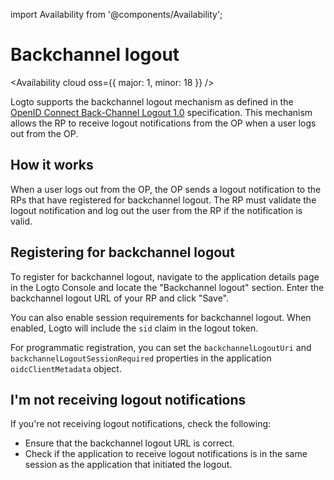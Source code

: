 import Availability from '@components/Availability';

# Backchannel logout

<Availability cloud oss={{ major: 1, minor: 18 }} />

Logto supports the backchannel logout mechanism as defined in the [OpenID Connect Back-Channel Logout 1.0](https://openid.net/specs/openid-connect-backchannel-1_0.html) specification. This mechanism allows the RP to receive logout notifications from the OP when a user logs out from the OP.

## How it works

When a user logs out from the OP, the OP sends a logout notification to the RPs that have registered for backchannel logout. The RP must validate the logout notification and log out the user from the RP if the notification is valid.

## Registering for backchannel logout

To register for backchannel logout, navigate to the application details page in the Logto Console and locate the "Backchannel logout" section. Enter the backchannel logout URL of your RP and click "Save".

You can also enable session requirements for backchannel logout. When enabled, Logto will include the `sid` claim in the logout token.

For programmatic registration, you can set the `backchannelLogoutUri` and `backchannelLogoutSessionRequired` properties in the application `oidcClientMetadata` object.

## I'm not receiving logout notifications

If you're not receiving logout notifications, check the following:

- Ensure that the backchannel logout URL is correct.
- Check if the application to receive logout notifications is in the same session as the application that initiated the logout.

